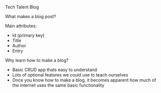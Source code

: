 Tech Talent Blog

What makes a blog post?

Main attributes:
- Id (primary key)
- Title
- Author
- Entry

Why learn how to make a blog?
- Basic CRUD app thats easy to understand
- Lots of optional features we could use to teach ourselves
- Once you know how to make a blog, it becomes apparent how much of the internet uses the same basic functionality